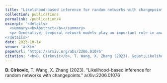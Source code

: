 ```yaml
---
title: "Likelihood-based inference for random networks with changepoints"
collection: publications
permalink: /publication/4
excerpt: '<details>
  <summary><b>Abstract</b></summary>
  <p> Generative, temporal network models play an important role in analyzing the dependence structure and evolution patterns of complex networks. Due to the complicated nature of real network data, it is often naive to assume that the underlying data-generative mechanism itself is invariant with time. Such observation leads to the study of changepoints or sudden shifts in the distributional structure of the evolving network. In this paper, we propose a likelihood-based methodology to detect changepoints in undirected, affine preferential attachment networks, and establish a hypothesis testing framework to detect a single changepoint, together with a consistent estimator for the changepoint. Such results require establishing consistency and asymptotic normality of the MLE under the changepoint regime, which suffers from long range dependence. The methodology is then extended to the multiple changepoint setting via both a sliding window method and a more computationally efficient score statistic. We also compare the proposed methodology with previously developed non-parametric estimators of the changepoint via simulation, and the methods developed herein are applied to modeling the popularity of a topic in a Twitter network over time.</p>
</details>'
date: 2023-10-14
venue: 'arXiv'
paperurl: 'https://arxiv.org/abs/2206.01076'
citation: '<b>D. Cirkovic</b>, T. Wang, X. Zhang (2023). &quot;Likelihood-based inference for random networks with changepoints.&quot; arXiv:2206.01076'
---
```

<b>D. Cirkovic</b>, T. Wang, X. Zhang (2023). &quot;Likelihood-based inference for random networks with changepoints.&quot; arXiv:2206.01076
